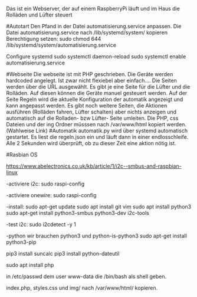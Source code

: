 Das ist ein Webserver, der auf einem RaspberryPi läuft und im Haus die Rolläden und Lüfter steuert 


#Autotart
Den Pfand in der Datei automatisierung.service anpassen.
Die Datei automatisierung.service nach /lib/systemd/system/ kopieren
Berechtigung setzen: sudo chmod 644 /lib/systemd/system/automatisierung.service

Configure systemd
sudo systemctl daemon-reload
sudo systemctl enable automatisierung.service

#Webseite
Die webseite ist mit PHP geschrieben.
Die Geräte werden hardcoded angelegt. Ist zwar nicht flexiebel aber einfach....
Die Seiten werden über die URL ausgewählt. 
Es gibt je eine Seite für die Lüfter und die Rolläden. Auf diesen können die Geräte manuel gesteuert werden.
Auf der Seite Regeln wird die aktuelle Konfiguration der automatik angezeigt und kann angepasst werden.
Es gibt noch weitere Seiten, die Aktionen ausführen (Rolläden fahren, Lüfter schalten) aber nichts anzeigen und automatisch auf die Rolladen- bzw Lüfter- Seite umleiten.
Die PHP, css Dateien und der ing Ordner müsssen nach /var/www/html kopiert werden. (Wahlweise Link) 
#Automatik
automatik.py wird über systemd automatisch gestartet.
Es liest die regeln.json ein und läuft dann in einer endlosschleife. Alle 2 Sekunden wird überprüft, ob zu dieser Zeit eine aktion nötig ist.


#Rasbian OS

https://www.abelectronics.co.uk/kb/article/1/i2c--smbus-and-raspbian-linux

-activiere i2c:
sudo raspi-config

-activiere onewire:
sudo raspi-config

-install: 
sudo apt-get update
sudo apt install git vim 
sudo apt install python3 
sudo apt-get install python3-smbus python3-dev i2c-tools

-test i2c:
sudo i2cdetect -y 1

-python
wir brauchen python3 und python-is-python3
sudo apt-get install python3-pip

pip3 install suncalc
pip3 install python-dateutil

sudo apt install php

in /etc/passwd dem user www-data die /bin/bash als shell geben.

index.php, styles.css und img/ nach /var/www/html/ kopieren.

